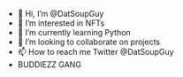 - 👋 Hi, I’m @DatSoupGuy
- 👀 I’m interested in NFTs 
- 🌱 I’m currently learning Python
- 💞️ I’m looking to collaborate on projects
- 📫 How to reach me Twitter @DatSoupGuy
- BUDDIEZZ GANG

<!---
DatSoupGuy/DatSoupGuy is a ✨ special ✨ repository because its `README.md` (this file) appears on your GitHub profile.
You can click the Preview link to take a look at your changes.
--->

